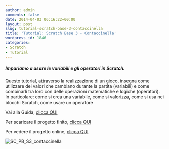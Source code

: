 ```yaml
---
author: admin
comments: false
date: 2014-04-03 06:16:22+00:00
layout: post
slug: tutorial-scratch-base-3-contaccinella
title: 'Tutorial: Scratch Base 3 - Contaccinella'
wordpress_id: 1846
categories:
- Scratch
- Tutorial
---
```


##### Impariamo a usare le variabili e gli operatori in Scratch.


Questo tutorial, attraverso la realizzazione di un gioco, insegna come utilizzare dei valori che cambiano durante la partita (variabili) e come combinarli tra loro con delle operazioni matematiche e logiche (operatori).
In particolare: come si crea una variabile, come si valorizza, come si usa nei blocchi Scratch, come usare un operatore

Vai alla Guida, [clicca QUI](https://drive.google.com/file/d/0B2acWmxEoKDkODBqdXAzZGJMZjQ/edit?usp=sharing)

Per scaricare il progetto finito, [clicca QUI](https://drive.google.com/file/d/0B2acWmxEoKDkVFJyTVAybXJ1Qzg/edit?usp=sharing)

Per vedere il progetto online, [clicca QUI](http://scratch.mit.edu/projects/18283098/)


![SC_PB_S3_contaccinella](http://coderdojomilano.it/wp-content/uploads/2014/04/SC_PB_S3_contaccinella.png)
